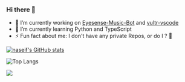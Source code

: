 ### Hi there 👋
- 🔭 I’m currently working on [Eyesense-Music-Bot](https://github.com/naseif/Eyesense-Music-Bot) and [vultr-vscode](https://github.com/naseif/vultr-vscode)
- 🌱 I’m currently learning Python and TypeScript
- ⚡ Fun fact about me: I don't have any private Repos, or do I ? 🤔

[![naseif's GitHub stats](https://github-readme-stats.vercel.app/api?username=naseif&show_icons=true&theme=onedark)](https://github.com/anuraghazra/github-readme-stats)

![Top Langs](https://github-readme-stats.vercel.app/api/top-langs/?username=naseif&layout=compact)

![](https://komarev.com/ghpvc/?username=naseif)
<!--
**naseif/naseif** is a ✨ _special_ ✨ repository because its `README.md` (this file) appears on your GitHub profile.

Here are some ideas to get you started:

- 🔭 I’m currently working on ...
- 🌱 I’m currently learning ...
- 👯 I’m looking to collaborate on ...
- 🤔 I’m looking for help with ...
- 💬 Ask me about ...
- 📫 How to reach me: ...
- 😄 Pronouns: ...
- ⚡ Fun fact: ...
-->

